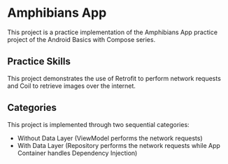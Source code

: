 Amphibians App
=================================================================

This project is a practice implementation of the Amphibians App practice project of the Android Basics with Compose series.


Practice Skills
---------------
This project demonstrates the use of Retrofit to perform network requests and Coil to retrieve images over the internet.

Categories
----------
This project is implemented through two sequential categories:
- Without Data Layer (ViewModel performs the network requests)
- With Data Layer (Repository performs the network requests while App Container handles Dependency Injection)